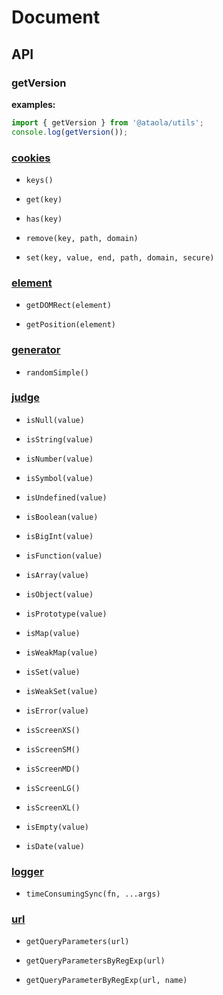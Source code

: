 # Document

## API

### getVersion

**examples:**

```javascript
import { getVersion } from '@ataola/utils';
console.log(getVersion());
```

### [cookies](./cookies.md)

- `keys()`

- `get(key)`

- `has(key)`

- `remove(key, path, domain)`

- `set(key, value, end, path, domain, secure)`

### [element](./element.md)

- `getDOMRect(element)`

- `getPosition(element)`

### [generator](./generator.md)

- `randomSimple()`

### [judge](./judge.md)

- `isNull(value)`

- `isString(value)`

- `isNumber(value)`

- `isSymbol(value)`

- `isUndefined(value)`

- `isBoolean(value)`

- `isBigInt(value)`

- `isFunction(value)`

- `isArray(value)`

- `isObject(value)`

- `isPrototype(value)`

- `isMap(value)`

- `isWeakMap(value)`

- `isSet(value)`

- `isWeakSet(value)`

- `isError(value)`

- `isScreenXS()`

- `isScreenSM()`

- `isScreenMD()`

- `isScreenLG()`

- `isScreenXL()`

- `isEmpty(value)`

- `isDate(value)`

### [logger](./logger.md)

- `timeConsumingSync(fn, ...args)`

### [url](./url.md)

- `getQueryParameters(url)`

- `getQueryParametersByRegExp(url)`

- `getQueryParameterByRegExp(url, name)`